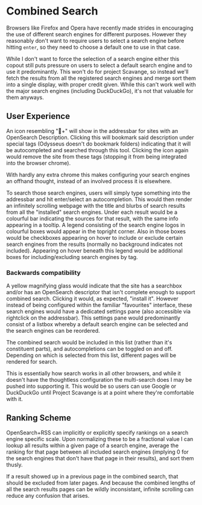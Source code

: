 # Combined Search
Browsers like Firefox and Opera have recently made strides in encouraging the use of different search engines for different purposes. However they reasonably don't want to require users to select a search engine before hitting `enter`, so they need to choose a default one to use in that case. 

While I don't want to force the selection of a search engine either this copout still puts pressure on users to select a default search engine and to use it predominantly. This won't do for project Scavange, so instead we'll fetch the results from all the registered search engines and merge sort them into a single display, with proper credit given. While this can't work well with the major search engines (including DuckDuckGo), it's not that valuable for them anyways. 

## User Experience

An icon resembling "🔎+" will show in the addressbar for sites with an OpenSearch Description. Clicking this will bookmark said description under special tags (Odysseus doesn't do bookmark folders) indicating that it will be autocompleted and searched through this tool.  Clicking the icon again would remove the site from these tags (stopping it from being integrated into the browser chrome). 

With hardly any extra chrome this makes configuring your search engines an offhand thought, instead of an involved process it is elsewhere. 

To search those search engines, users will simply type something into the addressbar and hit enter/select an autocompletion. This would then render an infinitely scrolling webpage with the title and blurbs of search results from all the "installed" search engines. Under each result would be a colourful bar indicating the sources for that result, with the same info appearing in a tooltip. A legend consisting of the search engine logos in colourful boxes would appear in the topright corner. Also in those boxes would be checkboxes appearing on hover to include or exclude certain search engines from the results (normally no background indicates not included). Appearing on hover beneath this legend would be additional boxes for including/excluding search engines by tag. 

### Backwards compatibility

A yellow magnifying glass would indicate that the site has a searchbox and/or has an OpenSearch descriptor that isn't complete enough to support combined search. Clicking it would, as expected, "install it". However instead of being configured within the familiar "favourites" interface, these search engines would have a dedicated settings pane (also accessible via rightclick on the addressbar). This settings pane would predominantly consist of a listbox whereby a default search engine can be selected and the search engines can be reordered. 

The combined search would be included in this list (rather than it's constituent parts), and autocompletions can be toggled on and off. Depending on which is selected from this list, different pages will be rendered for search.

This is essentially how search works in all other browsers, and while it doesn't have the thoughtless configuration the multi-search does I may be pushed into supporting it. This would be so users can use Google or DuckDuckGo until Project Scavange is at a point where they're comfortable with it. 

## Ranking Scheme

OpenSearch+RSS can implicitly or explicitly specify rankings on a search engine specific scale. Upon normalizing these to be a fractional value I can lookup all results within a given page of a search engine, average the ranking for that page between all included search engines (implying 0 for the search engines that don't have that page in their results), and sort them thusly.

If a result showed up in a previous page in the combined search, that should be excluded from later pages. And because the combined lengths of all the search results pages can be wildly inconsistant, infinite scrolling can reduce any confusion that arises. 
